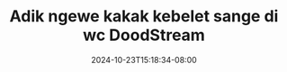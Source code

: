 --- 
title: "Adik ngewe kakak kebelet sange di wc  DoodStream"
description: "streaming  video bokep Adik ngewe kakak kebelet sange di wc  DoodStream terbaru   new"
date: 2024-10-23T15:18:34-08:00
file_code: "5xknlk67nocp"
draft: false
cover: "udku94r1f9fk632c.jpg"
tags: ["Adik", "ngewe", "kakak", "kebelet", "sange", "DoodStream", "bokep-indo", "bokep-viral", "bokep-ig"]
length: 102
fld_id: "1398016"
foldername: "Adik kakak Viral"
categories: ["Adik kakak Viral"]
views: 111
---